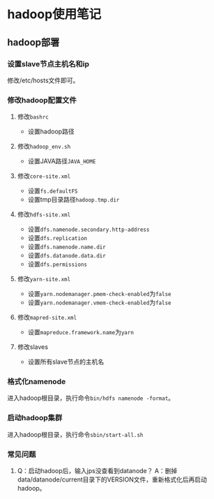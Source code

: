 # hadoop使用笔记

## hadoop部署

### 设置slave节点主机名和ip
修改/etc/hosts文件即可。

### 修改hadoop配置文件

1. 修改`bashrc`
    * 设置hadoop路径

2. 修改`hadoop_env.sh` 
    * 设置JAVA路径`JAVA_HOME`

3. 修改`core-site.xml`
    * 设置`fs.defaultFS`
    * 设置tmp目录路径`hadoop.tmp.dir`

4. 修改`hdfs-site.xml`
    * 设置`dfs.namenode.secondary.http-address`
    * 设置`dfs.replication`
    * 设置`dfs.namenode.name.dir`
    * 设置`dfs.datanode.data.dir`
    * 设置`dfs.permissions`

5. 修改`yarn-site.xml`
    * 设置`yarn.nodemanager.pmem-check-enabled`为`false`
    * 设置`yarn.nodemanager.vmem-check-enabled`为`false`

6. 修改`mapred-site.xml`
    * 设置`mapreduce.framework.name`为`yarn`

7. 修改slaves
    * 设置所有slave节点的主机名

### 格式化namenode

进入hadoop根目录，执行命令`bin/hdfs namenode -format`。

### 启动hadoop集群

进入hadoop根目录，执行命令`sbin/start-all.sh`

### 常见问题

1. Q：启动hadoop后，输入jps没查看到datanode？
   A：删掉data/datanode/current目录下的VERSION文件，重新格式化后再启动hadoop。
